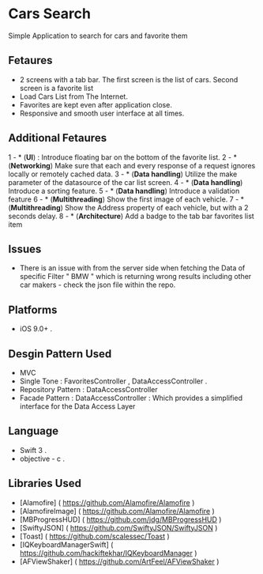 # Cars Search
Simple Application to search for cars and favorite them

## Fetaures 
-  2 screens with a tab bar. The first screen is the list of cars. Second screen is a favorite list
-  Load Cars List from The Internet.
-  Favorites are kept even after application close. 
-  Responsive and smooth  user interface  at all times.

## Additional Fetaures
1 - * (**UI**) : Introduce floating bar on the bottom of the favorite list.
2 - * (**Networking**) Make sure that each and every response of a request ignores locally or remotely cached data.
3 - * (**Data handling**) Utilize the make parameter of the datasource of the car list screen.
4 - * (**Data handling**) Introduce a sorting feature.
5 - * (**Data handling**) Introduce a validation feature
6 - * (**Multithreading**) Show the first image of each vehicle.
7 - * (**Multithreading**) Show the Address property of each vehicle, but with a 2 seconds delay.
8 - * (**Architecture**) Add a badge to the tab bar favorites list item

## Issues ##
- There is an issue with from the server side when fetching the Data of specific Filter " BMW " which is returning wrong results including other car makers - check the json file within the repo. 

## Platforms ##
-  iOS 9.0+ .


## Desgin Pattern Used ##
-  MVC 
-  Single Tone :  FavoritesController ,  DataAccessController .
-  Repository Pattern : DataAccessController 
-  Facade Pattern : DataAccessController : Which provides a simplified interface for the Data Access Layer 

## Language ##
- Swift 3 .
- objective - c .


## Libraries Used ## 
- [Alamofire] ( https://github.com/Alamofire/Alamofire )
- [AlamofireImage] ( https://github.com/Alamofire/Alamofire )
- [MBProgressHUD] ( https://github.com/jdg/MBProgressHUD )
- [SwiftyJSON] ( https://github.com/SwiftyJSON/SwiftyJSON )
- [Toast] ( https://github.com/scalessec/Toast )
- [IQKeyboardManagerSwift] ( https://github.com/hackiftekhar/IQKeyboardManager )
- [AFViewShaker] ( https://github.com/ArtFeel/AFViewShaker )












